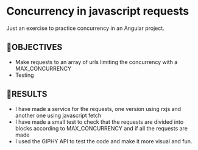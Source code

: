 # Concurrency in javascript requests
Just an exercise to practice concurrency in an Angular project.

## 🎯OBJECTIVES
- Make requests to an array of urls limiting the concurrency with a MAX_CONCURRENCY
- Testing  

## 🎉RESULTS
- I have made a service for the requests, one version using rxjs and another one using javascript fetch
- I have made a small test to check that the requests are divided into blocks according to MAX_CONCURRENCY and if all the requests are made
- I used the GIPHY API to test the code and make it more visual and fun.